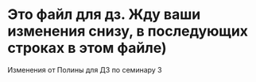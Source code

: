 # Это файл для дз. Жду ваши изменения снизу, в последующих строках в этом файле)
Изменения от Полины для ДЗ по семинару 3
